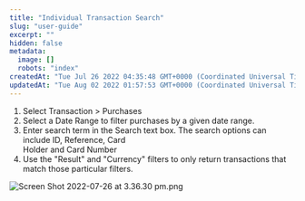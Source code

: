 ```yaml
---
title: "Individual Transaction Search"
slug: "user-guide"
excerpt: ""
hidden: false
metadata: 
  image: []
  robots: "index"
createdAt: "Tue Jul 26 2022 04:35:48 GMT+0000 (Coordinated Universal Time)"
updatedAt: "Tue Aug 02 2022 01:57:53 GMT+0000 (Coordinated Universal Time)"
---
```

1. Select Transaction > Purchases
2. Select a Date Range to filter purchases by a given date range.
3. Enter search term in the Search text box. The search options can include ID, Reference, Card  
   Holder and Card Number
4. Use the "Result" and  "Currency" filters to only return transactions that match those particular filters.

![](https://files.readme.io/afc6700-Screen_Shot_2022-07-26_at_3.36.30_pm.png "Screen Shot 2022-07-26 at 3.36.30 pm.png")
